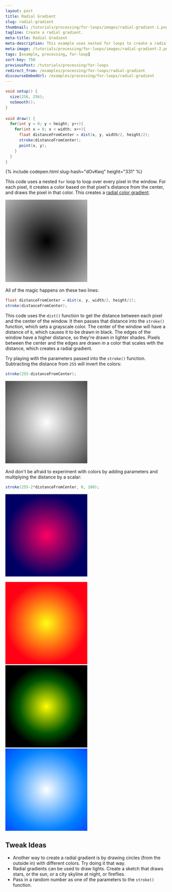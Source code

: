 ```yaml
---
layout: post
title: Radial Gradient
slug: radial-gradient
thumbnail: /tutorials/processing/for-loops/images/radial-gradient-1.png
tagline: Create a radial gradient.
meta-title: Radial Gradient
meta-description: This example uses nested for loops to create a radial gradient.
meta-image: /tutorials/processing/for-loops/images/radial-gradient-2.png
tags: [example, processing, for-loop]
sort-key: 750
previousPost: /tutorials/processing/for-loops
redirect_from: /examples/processing/for-loops/radial-gradient
discourseEmbedUrl: /examples/processing/for-loops/radial-gradient
---
```


```java
void setup() {
  size(256, 256);
  noSmooth();
}

void draw() {
  for(int y = 0; y < height; y++){
    for(int x = 0; x < width; x++){
      float distanceFromCenter = dist(x, y, width/2, height/2);
      stroke(distanceFromCenter);
      point(x, y);
    }
  }
}
```

{% include codepen.html slug-hash="dOvKwq" height="331" %}

This code uses a nested `for` loop to loop over every pixel in the window. For each pixel, it creates a color based on that pixel's distance from the center, and draws the pixel in that color. This creates a [radial color gradient](https://en.wikipedia.org/wiki/Color_gradient#Radial_gradients).

![gradient](/tutorials/processing/for-loops/images/radial-gradient-3.png)

All of the magic happens on these two lines:

```java
float distanceFromCenter = dist(x, y, width/2, height/2);
stroke(distanceFromCenter);
```

This code uses the `dist()` function to get the distance between each pixel and the center of the window. It then passes that distance into the `stroke()` function, which sets a grayscale color. The center of the window will have a distance of `0`, which causes it to be drawn in black. The edges of the window have a higher distance, so they're drawn in lighter shades. Pixels between the center and the edges are drawn in a color that scales with the distance, which creates a radial gradient.

Try playing with the parameters passed into the `stroke()` function. Subtracting the distance from `255` will invert the colors:

```java
stroke(255-distanceFromCenter);
```

![gradient](/tutorials/processing/for-loops/images/radial-gradient-4.png)

And don't be afraid to experiment with colors by adding parameters and multiplying the distance by a scalar:

```java
stroke(255-2*distanceFromCenter, 0, 100);
```

![gradient](/tutorials/processing/for-loops/images/radial-gradient-5.png)

![gradient](/tutorials/processing/for-loops/images/radial-gradient-6.png) ![gradient](/tutorials/processing/for-loops/images/radial-gradient-7.png) ![gradient](/tutorials/processing/for-loops/images/radial-gradient-8.png)


## Tweak Ideas
- Another way to create a radial gradient is by drawing circles (from the outside in) with different colors. Try doing it that way.
- Radial gradients can be used to draw lights. Create a sketch that draws stars, or the sun, or a city skyline at night, or fireflies.
- Pass in a random number as one of the parameters to the `stroke()` function.
